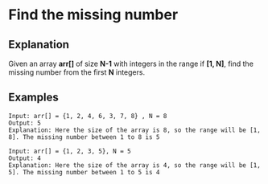 # Find the missing number

## Explanation

Given an array **arr[]** of size **N-1** with integers in the range if **[1, N]**, find the missing number from the first **N** integers.

## Examples ##

    Input: arr[] = {1, 2, 4, 6, 3, 7, 8} , N = 8
    Output: 5
    Explanation: Here the size of the array is 8, so the range will be [1, 8]. The missing number between 1 to 8 is 5

    Input: arr[] = {1, 2, 3, 5}, N = 5
    Output: 4
    Explanation: Here the size of the array is 4, so the range will be [1, 5]. The missing number between 1 to 5 is 4

